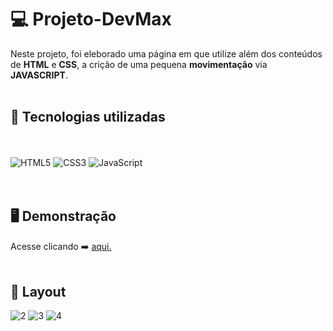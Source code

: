 # 💻 Projeto-DevMax
Neste projeto, foi eleborado uma página em que utilize além dos conteúdos de <strong>HTML</strong> e <strong>CSS</strong>, a crição de uma pequena <strong>movimentação</strong> via <strong>JAVASCRIPT</strong>.
<br/><br/>

## 🚀  Tecnologias utilizadas
<br/><br/>
![HTML5](https://img.shields.io/badge/html5-%23E34F26.svg?style=for-the-badge&logo=html5&logoColor=white) ![CSS3](https://img.shields.io/badge/css3-%231572B6.svg?style=for-the-badge&logo=css3&logoColor=white) ![JavaScript](https://img.shields.io/badge/javascript-%23323330.svg?style=for-the-badge&logo=javascript&logoColor=%23F7DF1E)<br/><br/><br/>
## 🖥️ Demonstração
Acesse clicando ➡️ [aqui.](https://ricardo-dev-1988.github.io/Projeto-Devmax/)
<br/><br/>
## :bookmark: Layout
![2](https://user-images.githubusercontent.com/93559261/140670360-1f510cc5-bba9-4713-bbf3-f8aa8e0f8edc.png)
![3](https://user-images.githubusercontent.com/93559261/140670541-0edc8199-4004-4a23-b482-fbc454b306aa.png)
![4](https://user-images.githubusercontent.com/93559261/140670551-3cc44a18-d673-42dd-bb14-b9c887ceb5fd.png)
